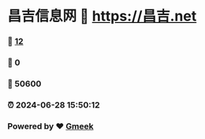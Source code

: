 # 昌吉信息网 :link: https://昌吉.net 
### :page_facing_up: [12](https://昌吉.net/tag.html) 
### :speech_balloon: 0 
### :hibiscus: 50600 
### :alarm_clock: 2024-06-28 15:50:12 
### Powered by :heart: [Gmeek](https://github.com/Meekdai/Gmeek)
